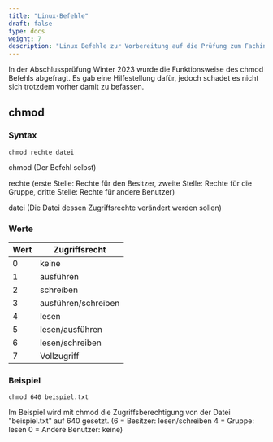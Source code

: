 ```yaml
---
title: "Linux-Befehle"
draft: false
type: docs
weight: 7
description: "Linux Befehle zur Vorbereitung auf die Prüfung zum Fachinformatiker für Systemintegration."
---
```


In der Abschlussprüfung Winter 2023 wurde die Funktionsweise des chmod Befehls abgefragt. Es gab eine Hilfestellung dafür, jedoch schadet es nicht sich trotzdem vorher damit zu befassen.

## chmod

### Syntax

```
chmod rechte datei
```

chmod (Der Befehl selbst)

rechte (erste Stelle: Rechte für den Besitzer, zweite Stelle: Rechte für die Gruppe, dritte Stelle: Rechte für andere Benutzer)

datei (Die Datei dessen Zugriffsrechte verändert werden sollen)

### Werte

| Wert | Zugriffsrecht
| ---- | -------------
| 0    | keine
| 1    | ausführen
| 2    | schreiben
| 3    | ausführen/schreiben
| 4    | lesen
| 5    | lesen/ausführen
| 6    | lesen/schreiben
| 7    | Vollzugriff

### Beispiel

```
chmod 640 beispiel.txt
```

Im Beispiel wird mit chmod die Zugriffsberechtigung von der Datei "beispiel.txt" auf 640 gesetzt. (6 = Besitzer: lesen/schreiben 4 = Gruppe: lesen 0 = Andere Benutzer: keine)
